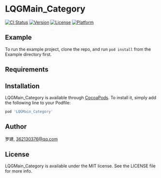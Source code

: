 # LQGMain_Category

[![CI Status](https://img.shields.io/travis/罗建/LQGMain_Category.svg?style=flat)](https://travis-ci.org/罗建/LQGMain_Category)
[![Version](https://img.shields.io/cocoapods/v/LQGMain_Category.svg?style=flat)](https://cocoapods.org/pods/LQGMain_Category)
[![License](https://img.shields.io/cocoapods/l/LQGMain_Category.svg?style=flat)](https://cocoapods.org/pods/LQGMain_Category)
[![Platform](https://img.shields.io/cocoapods/p/LQGMain_Category.svg?style=flat)](https://cocoapods.org/pods/LQGMain_Category)

## Example

To run the example project, clone the repo, and run `pod install` from the Example directory first.

## Requirements

## Installation

LQGMain_Category is available through [CocoaPods](https://cocoapods.org). To install
it, simply add the following line to your Podfile:

```ruby
pod 'LQGMain_Category'
```

## Author

罗建, 362130376@qq.com

## License

LQGMain_Category is available under the MIT license. See the LICENSE file for more info.
